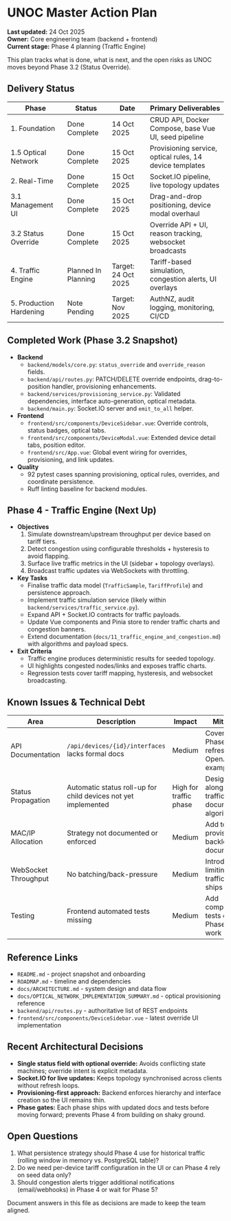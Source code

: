 # UNOC Master Action Plan

**Last updated:** 24 Oct 2025  
**Owner:** Core engineering team (backend + frontend)  
**Current stage:** Phase 4 planning (Traffic Engine)

This plan tracks what is done, what is next, and the open risks as UNOC moves beyond Phase 3.2 (Status Override).

## Delivery Status
| Phase | Status | Date | Primary Deliverables |
|-------|--------|------|----------------------|
| 1. Foundation | Done Complete | 14 Oct 2025 | CRUD API, Docker Compose, base Vue UI, seed pipeline |
| 1.5 Optical Network | Done Complete | 15 Oct 2025 | Provisioning service, optical rules, 14 device templates |
| 2. Real-Time | Done Complete | 15 Oct 2025 | Socket.IO pipeline, live topology updates |
| 3.1 Management UI | Done Complete | 15 Oct 2025 | Drag-and-drop positioning, device modal overhaul |
| 3.2 Status Override | Done Complete | 15 Oct 2025 | Override API + UI, reason tracking, websocket broadcasts |
| 4. Traffic Engine | Planned In Planning | Target: 24 Oct 2025 | Tariff-based simulation, congestion alerts, UI overlays |
| 5. Production Hardening | Note Pending | Target: Nov 2025 | AuthNZ, audit logging, monitoring, CI/CD |

## Completed Work (Phase 3.2 Snapshot)
- **Backend**
  - `backend/models/core.py`: `status_override` and `override_reason` fields.
  - `backend/api/routes.py`: PATCH/DELETE override endpoints, drag-to-position handler, provisioning enhancements.
  - `backend/services/provisioning_service.py`: Validated dependencies, interface auto-generation, optical metadata.
  - `backend/main.py`: Socket.IO server and `emit_to_all` helper.
- **Frontend**
  - `frontend/src/components/DeviceSidebar.vue`: Override controls, status badges, optical tabs.
  - `frontend/src/components/DeviceModal.vue`: Extended device detail tabs, position editor.
  - `frontend/src/App.vue`: Global event wiring for overrides, provisioning, and link updates.
- **Quality**
  - 92 pytest cases spanning provisioning, optical rules, overrides, and coordinate persistence.
  - Ruff linting baseline for backend modules.

## Phase 4 - Traffic Engine (Next Up)
- **Objectives**
  1. Simulate downstream/upstream throughput per device based on tariff tiers.
  2. Detect congestion using configurable thresholds + hysteresis to avoid flapping.
  3. Surface live traffic metrics in the UI (sidebar + topology overlays).
  4. Broadcast traffic updates via WebSockets with throttling.
- **Key Tasks**
  - Finalise traffic data model (`TrafficSample`, `TariffProfile`) and persistence approach.
  - Implement traffic simulation service (likely within `backend/services/traffic_service.py`).
  - Expand API + Socket.IO contracts for traffic payloads.
  - Update Vue components and Pinia store to render traffic charts and congestion banners.
  - Extend documentation (`docs/11_traffic_engine_and_congestion.md`) with algorithms and payload specs.
- **Exit Criteria**
  - Traffic engine produces deterministic results for seeded topology.
  - UI highlights congested nodes/links and exposes traffic charts.
  - Regression tests cover tariff mapping, hysteresis, and websocket broadcasting.

## Known Issues & Technical Debt
| Area | Description | Impact | Mitigation |
|------|-------------|--------|-----------|
| API Documentation | `/api/devices/{id}/interfaces` lacks formal docs | Medium | Cover in Phase 2 doc refresh; add OpenAPI examples |
| Status Propagation | Automatic status roll-up for child devices not yet implemented | High for traffic phase | Design alongside traffic engine; document algorithm |
| MAC/IP Allocation | Strategy not documented or enforced | Medium | Add to provisioning backlog and documentation |
| WebSocket Throughput | No batching/back-pressure | Medium | Introduce rate limiting before traffic engine ships |
| Testing | Frontend automated tests missing | Medium | Add component tests during Phase 4 UI work |

## Reference Links
- `README.md` - project snapshot and onboarding
- `ROADMAP.md` - timeline and dependencies
- `docs/ARCHITECTURE.md` - system design and data flow
- `docs/OPTICAL_NETWORK_IMPLEMENTATION_SUMMARY.md` - optical provisioning reference
- `backend/api/routes.py` - authoritative list of REST endpoints
- `frontend/src/components/DeviceSidebar.vue` - latest override UI implementation

## Recent Architectural Decisions
- **Single status field with optional override:** Avoids conflicting state machines; override intent is explicit metadata.
- **Socket.IO for live updates:** Keeps topology synchronised across clients without refresh loops.
- **Provisioning-first approach:** Backend enforces hierarchy and interface creation so the UI remains thin.
- **Phase gates:** Each phase ships with updated docs and tests before moving forward; prevents Phase 4 from building on shaky ground.

## Open Questions
1. What persistence strategy should Phase 4 use for historical traffic (rolling window in memory vs. PostgreSQL table)?
2. Do we need per-device tariff configuration in the UI or can Phase 4 rely on seed data only?
3. Should congestion alerts trigger additional notifications (email/webhooks) in Phase 4 or wait for Phase 5?

Document answers in this file as decisions are made to keep the team aligned.
